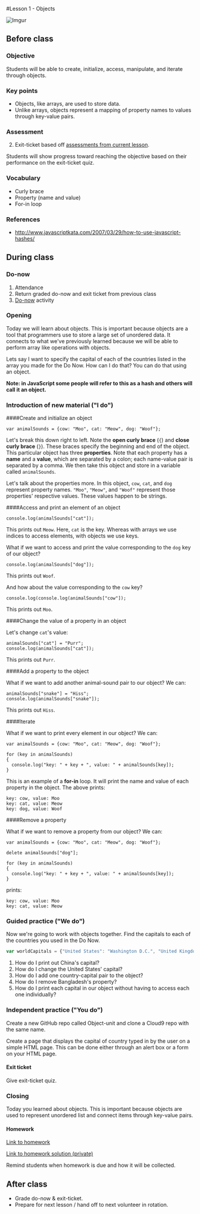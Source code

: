 #Lesson 1 - Objects

![Imgur](http://i.imgur.com/Yugqw7pm.jpg)

## Before class

### Objective

Students will be able to create, initialize, access, manipulate, and iterate through objects.

### Key points

* Objects, like arrays, are used to store data.
* Unlike arrays, objects represent a mapping of property names to values through key-value pairs.

### Assessment

2. Exit-ticket based off [assessments from current lesson](assessments/).

Students will show progress toward reaching the objective based on their performance on the exit-ticket quiz.

### Vocabulary

* Curly brace
* Property (name and value)
* For-in loop

### References

* http://www.javascriptkata.com/2007/03/29/how-to-use-javascript-hashes/

## During class

### Do-now

1. Attendance
2. Return graded do-now and exit ticket from previous class
3. [Do-now](do_now/) activity

### Opening

Today we will learn about objects. This is important because objects are a tool that programmers use to store a large set of unordered data. It connects to what we've previously learned because we will be able to perform array like operations with objects. 

Lets say I want to specify the capital of each of the countries listed in the array you made for the Do Now. How can I do that? You can do that using an object.

**Note: in JavaScript some people will refer to this as a hash and others will call it an object.**

### Introduction of new material ("I do")

####Create and initialize an object

```
var animalSounds = {cow: "Moo", cat: "Meow", dog: "Woof"};
```

Let's break this down right to left. Note the **open curly brace** (`{`) and **close curly brace** (`}`). These braces specify the beginning and end of the object. This particular object has three **properties**. Note that each property has a **name** and a **value**, which are separated by a colon; each name-value pair is separated by a comma. We then take this object and store in a variable called `animalSounds`.

Let's talk about the properties more. In this object, `cow`, `cat`, and `dog` represent property names. `"Moo"`, `"Meow"`, and `"Woof"` represent those properties' respective values. These values happen to be strings.

####Access and print an element of an object

```
console.log(animalSounds["cat"]);
```

This prints out `Meow`. Here, `cat` is the key. Whereas with arrays we use indices to access elements, with objects we use keys.

What if we want to access and print the value corresponding to the `dog` key of our object?

```
console.log(animalSounds["dog"]);
``` 

This prints out `Woof`. 

And how about the value corresponding to the `cow` key?

```
console.log(console.log(animalSounds["cow"]);
```

This prints out `Moo`. 


####Change the value of a property in an object

Let's change `cat`'s value:

```
animalSounds["cat"] = "Purr";
console.log(animalSounds["cat"]);
```

This prints out `Purr`.

####Add a property to the object

What if we want to add another animal-sound pair to our object? We can:

```
animalSounds["snake"] = "Hiss";
console.log(animalSounds["snake"]);
```

This prints out `Hiss`. 

####Iterate

What if we want to print every element in our object? We can:

```
var animalSounds = {cow: "Moo", cat: "Meow", dog: "Woof"};

for (key in animalSounds) 
{ 
  console.log("key: " + key + ", value: " + animalSounds[key]); 
}
```

This is an example of a **for-in** loop. It will print the name and value of each property in the object. The above prints:

```
key: cow, value: Moo
key: cat, value: Meow
key: dog, value: Woof
```

####Remove a property

What if we want to remove a property from our object? We can:

```
var animalSounds = {cow: "Moo", cat: "Meow", dog: "Woof"};

delete animalSounds["dog"];

for (key in animalSounds) 
{ 
  console.log("key: " + key + ", value: " + animalSounds[key]); 
}
```

prints:

```
key: cow, value: Moo
key: cat, value: Meow
```


### Guided practice ("We do")

Now we're going to work with objects together. Find the capitals to each of the countries you used in the Do Now. 

```javascript
var worldCapitals = {"United States": "Washington D.C.", "United Kingdom": "London", "China": "Beijing", "Bangladesh": "Dhaka"}
```

1. How do I print out China's capital?
2. How do I change the United States' capital?
3. How do I add one country-capital pair to the object?
4. How do I remove Bangladesh's property?
5. How do I print each capital in our object without having to access each one individually?

### Independent practice ("You do")

Create a new GitHub repo called Object-unit and clone a Cloud9 repo with the same name.

Create a page that displays the capital of country typed in by the user on a simple HTML page. This can be done either through an alert box or a form on your HTML page.

#### Exit ticket

Give exit-ticket quiz.

### Closing

Today you learned about objects. This is important because objects are used to represent unordered list and connect items through key-value pairs. 

#### Homework

[Link to homework](homework/)

[Link to homework solution (private)]()

Remind students when homework is due and how it will be collected.

## After class

* Grade do-now & exit-ticket. 
* Prepare for next lesson / hand off to next volunteer in rotation.
